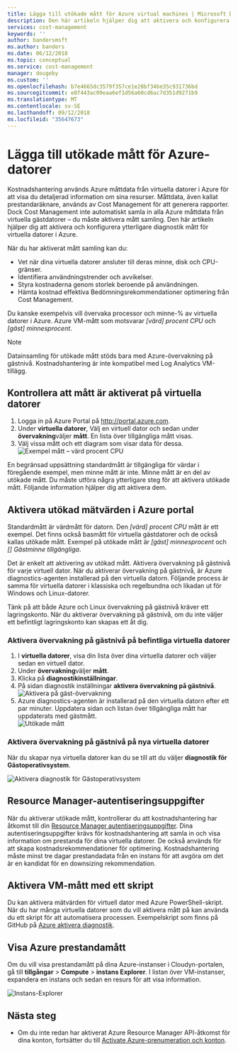 ```yaml
---
title: Lägga till utökade mått för Azure virtual machines | Microsoft Docs
description: Den här artikeln hjälper dig att aktivera och konfigurera utökade diagnostikmåtten för virtuella datorer i Azure.
services: cost-management
keywords: ''
author: bandersmsft
ms.author: banders
ms.date: 06/12/2018
ms.topic: conceptual
ms.service: cost-management
manager: dougeby
ms.custom: ''
ms.openlocfilehash: b7e4665dc3579f357ce1e28bf34be35c931736bd
ms.sourcegitcommit: e8f443ac09eaa6ef1d56a60cd6ac7d351d9271b9
ms.translationtype: MT
ms.contentlocale: sv-SE
ms.lasthandoff: 09/12/2018
ms.locfileid: "35647673"
---
```

# <a name="add-extended-metrics-for-azure-virtual-machines"></a>Lägga till utökade mått för Azure-datorer

Kostnadshantering används Azure måttdata från virtuella datorer i Azure för att visa du detaljerad information om sina resurser. Måttdata, även kallat prestandaräknare, används av Cost Management för att generera rapporter. Dock Cost Management inte automatiskt samla in alla Azure måttdata från virtuella gästdatorer – du måste aktivera mått samling. Den här artikeln hjälper dig att aktivera och konfigurera ytterligare diagnostik mått för virtuella datorer i Azure.

När du har aktiverat mått samling kan du:

- Vet när dina virtuella datorer ansluter till deras minne, disk och CPU-gränser.
- Identifiera användningstrender och avvikelser.
- Styra kostnaderna genom storlek beroende på användningen.
- Hämta kostnad effektiva Bedömningsrekommendationer optimering från Cost Management.

Du kanske exempelvis vill övervaka processor och minne-% av virtuella datorer i Azure. Azure VM-mått som motsvarar _[värd] procent CPU_ och _[gäst] minnesprocent_.

> [!NOTE]
> Datainsamling för utökade mått stöds bara med Azure-övervakning på gästnivå. Kostnadshantering är inte kompatibel med Log Analytics VM-tillägg.

## <a name="verify-that-metrics-are-enabled-on-vms"></a>Kontrollera att mått är aktiverat på virtuella datorer

1. Logga in på Azure Portal på http://portal.azure.com.
2. Under **virtuella datorer**, Välj en virtuell dator och sedan under **övervakning**väljer **mått**. En lista över tillgängliga mått visas.
3. Välj vissa mått och ett diagram som visar data för dessa.  
    ![Exempel mått – värd procent CPU](./media/azure-vm-extended-metrics/metric01.png)

En begränsad uppsättning standardmått är tillgängliga för värdar i föregående exempel, men minne mått är inte. Minne mått är en del av utökade mått. Du måste utföra några ytterligare steg för att aktivera utökade mått. Följande information hjälper dig att aktivera dem.

## <a name="enable-extended-metrics-in-the-azure-portal"></a>Aktivera utökad mätvärden i Azure portal

Standardmått är värdmått för datorn. Den _[värd] procent CPU_ mått är ett exempel. Det finns också basmått för virtuella gästdatorer och de också kallas utökade mått. Exempel på utökade mått är _[gäst] minnesprocent_ och _[] Gästminne tillgängliga_.

Det är enkelt att aktivering av utökad mått. Aktivera övervakning på gästnivå för varje virtuell dator. När du aktiverar övervakning på gästnivå, är Azure diagnostics-agenten installerad på den virtuella datorn. Följande process är samma för virtuella datorer i klassiska och regelbundna och likadan ut för Windows och Linux-datorer.

Tänk på att både Azure och Linux övervakning på gästnivå kräver ett lagringskonto. När du aktiverar övervakning på gästnivå, om du inte väljer ett befintligt lagringskonto kan skapas ett åt dig.

### <a name="enable-guest-level-monitoring-on-existing-vms"></a>Aktivera övervakning på gästnivå på befintliga virtuella datorer

1. I **virtuella datorer**, visa din lista över dina virtuella datorer och väljer sedan en virtuell dator.
2. Under **övervakning**väljer **mått**.
3. Klicka på **diagnostikinställningar**.
4. På sidan diagnostik inställningar **aktivera övervakning på gästnivå**.  
    ![Aktivera på gäst-övervakning](./media/azure-vm-extended-metrics/enable-guest-monitoring.png)
5. Azure diagnostics-agenten är installerad på den virtuella datorn efter ett par minuter. Uppdatera sidan och listan över tillgängliga mått har uppdaterats med gästmått.  
    ![Utökade mått](./media/azure-vm-extended-metrics/extended-metrics.png)

### <a name="enable-guest-level-monitoring-on-new-vms"></a>Aktivera övervakning på gästnivå på nya virtuella datorer

När du skapar nya virtuella datorer kan du se till att du väljer **diagnostik för Gästoperativsystem**.

![Aktivera diagnostik för Gästoperativsystem](./media/azure-vm-extended-metrics/new-enable-diag.png)

## <a name="resource-manager-credentials"></a>Resource Manager-autentiseringsuppgifter

När du aktiverar utökade mått, kontrollerar du att kostnadshantering har åtkomst till din [Resource Manager autentiseringsuppgifter](activate-subs-accounts.md). Dina autentiseringsuppgifter krävs för kostnadshantering att samla in och visa information om prestanda för dina virtuella datorer. De också används för att skapa kostnadsrekommendationer för optimering. Kostnadshantering måste minst tre dagar prestandadata från en instans för att avgöra om det är en kandidat för en downsizing rekommendation.

## <a name="enable-vm-metrics-with-a-script"></a>Aktivera VM-mått med ett skript

Du kan aktivera mätvärden för virtuell dator med Azure PowerShell-skript. När du har många virtuella datorer som du vill aktivera mått på kan använda du ett skript för att automatisera processen. Exempelskript som finns på GitHub på [Azure aktivera diagnostik](https://github.com/Cloudyn/azure-enable-diagnostics).

## <a name="view-azure-performance-metrics"></a>Visa Azure prestandamått

Om du vill visa prestandamått på dina Azure-instanser i Cloudyn-portalen, gå till **tillgångar** > **Compute** > **instans Explorer**. I listan över VM-instanser, expandera en instans och sedan en resurs för att visa information.

![Instans-Explorer](./media/azure-vm-extended-metrics/instance-explorer.png)

## <a name="next-steps"></a>Nästa steg

- Om du inte redan har aktiverat Azure Resource Manager API-åtkomst för dina konton, fortsätter du till [Activate Azure-prenumeration och konton](activate-subs-accounts.md).
